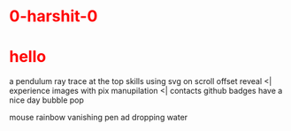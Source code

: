 # 0-harshit-0
<h1>hello</h1>
<style>
    h1 {
  color: red;
  animation: myanimation 2s infinite;
}

@keyframes myanimation {
  from {
    color: red;
  }
  to {
    color: yellow;
  }
}
</style>
a pendulum ray trace at the top
skills using svg on scroll offset reveal   <|
experience  images with pix manupilation      <|
contacts github badges
have a nice day bubble pop

mouse rainbow vanishing pen ad dropping water